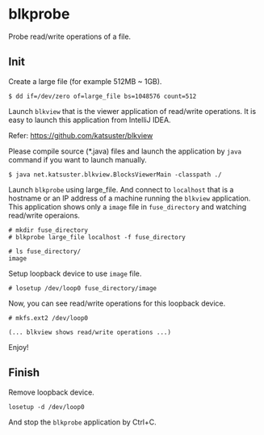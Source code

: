 
# blkprobe

Probe read/write operations of a file.

## Init

Create a large file (for example 512MB ~ 1GB).

```
$ dd if=/dev/zero of=large_file bs=1048576 count=512
```

Launch `blkview` that is the viewer application of read/write operations.
It is easy to launch this application from IntelliJ IDEA.

Refer: https://github.com/katsuster/blkview

Please compile source (*.java) files and launch the application by `java` command if you want to launch manually.

```
$ java net.katsuster.blkview.BlocksViewerMain -classpath ./
```

Launch `blkprobe` using large_file.
And connect to `localhost` that is a hostname or an IP address of a machine running the `blkview` application.
This application shows only a `image` file in `fuse_directory` and watching read/write operaions.

```
# mkdir fuse_directory
# blkprobe large_file localhost -f fuse_directory

# ls fuse_directory/
image
```

Setup loopback device to use `image` file.

```
# losetup /dev/loop0 fuse_directory/image
```

Now, you can see read/write operations for this loopback device.

```
# mkfs.ext2 /dev/loop0

(... blkview shows read/write operations ...)
```

Enjoy!


## Finish

Remove loopback device.

```
losetup -d /dev/loop0
```

And stop the `blkprobe` application by Ctrl+C.
